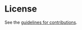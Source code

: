 # License

See the
[guidelines for contributions](https://github.com/IngJohEricsson/draft-johansson-ccwg-scream-bis/blob/main/CONTRIBUTING.md).
